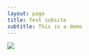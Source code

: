 ```yaml
---
layout: page
title: Test subsite
subtitle: This is a demo
---
```

![](https://yt3.ggpht.com/ytc/AAUvwng2_yj4qwaRuydTk7m6Bhdl7_moj_LZZRI9ekPvLA=s900-c-k-c0x00ffffff-no-rj)
